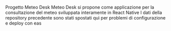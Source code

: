 Progetto Meteo Desk
Meteo Desk si propone come applicazione per la consultazione del meteo sviluppata interamente in React Native
I dati della repository precedente sono stati spostati quì per problemi di configurazione e deploy con eas
